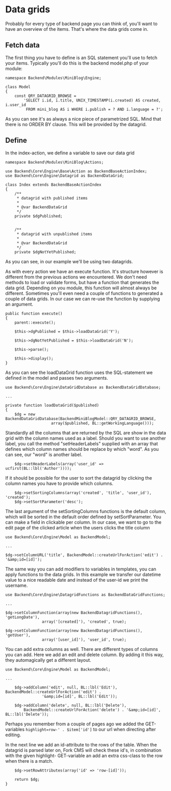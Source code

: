 # Data grids

Probably for every type of backend page you can think of, you'll want to have an overview of the items. That's where the data grids come in.

## Fetch data

The first thing you have to define is an SQL statement you'll use to fetch your items.
Typically you'll do this is the backend model.php of your module:

```
namespace Backend\Modules\MiniBlog\Engine;

class Model
{
	const QRY_DATAGRID_BROWSE = 
		'SELECT i.id, i.title, UNIX_TIMESTAMP(i.created) AS created, i.user_id 
		 FROM mini_blog AS i WHERE i.publish = ? AND i.language = ?';
```

As you can see it's as always a nice piece of parametrized SQL. Mind that there is no ORDER BY clause. This will be provided by the datagrid.

## Define

In the index-action, we define a variable to save our data grid

```
namespace Backend\Modules\MiniBlog\Actions;

use Backend\Core\Engine\Base\Action as BackendBaseActionIndex;
use Backend\Core\Engine\Datagrid as BackendDataGrid;

class Index extends BackendBaseActionIndex
{
	/**
	 * datagrid with published items
	 *
	 * @var	BackendDataGrid
	 */
	private $dgPublished;


	/**
	 * datagrid with unpublished items
	 *
	 * @var	BackendDataGrid
	 */
	private $dgNotYetPublished;
```

As you can see, in our example we'll be using two datagrids.

As with every action we have an execute function. It's structure however is different from the previous actions we encountered. We don't need methods to load or validate forms, but have a function that generates the data grid. Depending on you module, this function will almost always be different. Sometimes you'll even need a couple of functions to generated a couple of data grids. In our case we can re-use the function by supplying an argument.

```
public function execute()
{	
	parent::execute();

	$this->dgPublished = $this->loadDataGrid('Y');

	$this->dgNotYetPublished = $this->loadDataGrid('N');

	$this->parse();

	$this->display();
}
```

As you can see the loadDataGrid function uses the SQL-statement we defined in the model and passes two arguments.

```
use Backend\Core\Engine\DataGridDatabase as BackendDataGridDatabase;

...

private function loadDataGrid($published)
{
	$dg = new BackendDataGridDatabase(BackendMiniBlogModel::QRY_DATAGRID_BROWSE,
					array($published, BL::getWorkingLanguage()));
```
					
Standardly all the columns that are returned by the SQL are show in the data grid with the column names used as a label. Should you want to use another label, you call the method "setHeaderLabels" supplied with an array that defines which column names should be replace by which "word". As you can see, our "word" is another label.

```
	$dg->setHeaderLabels(array('user_id' => ucfirst(BL::lbl('Author'))));
```

If it should be possible for the user to sort the datagrid by clicking the column names you have to provide which columns.

```
	$dg->setSortingColumns(array('created', 'title', 'user_id'), 'created');
	$dg->setSortParameter('desc');
```

The last argument of the setSortingColumns functions is the default column, which will be sorted in the default order defined by setSortParameter.
You can make a field in clickable per column. In our case, we want to go to the edit page of the clicked article when the users clicks the title column

```
use Backend\Core\Engine\Model as BackendModel;

...

$dg->setColumnURL('title', BackendModel::createUrlForAction('edit') . '&amp;id=[id]');
```

The same way you can add modifiers to variables in templates, you can apply functions to the data grids. In this example we transfer our datetime value to a nice readable date and instead of the user-id we print the username.

```
use Backend\Core\Engine\DatagridFunctions as BackendDataGridFunctions;

...

$dg->setColumnFunction(array(new BackendDatagridFunctions(), 'getLongDate'),
				array('[created]'), 'created', true);

$dg->setColumnFunction(array(new BackendDatagridFunctions(), 'getUser'),
				array('[user_id]'), 'user_id', true);
```

You can add extra columns as well. There are different types of columns you can add. Here we add an edit and delete column. By adding it this way, they automagically get a different layout.

```
use Backend\Core\Engine\Model as BackendModel;

...

	$dg->addColumn('edit', null, BL::lbl('Edit'), BackendModel::createUrlForAction('edit') .
				'&amp;id=[id]', BL::lbl('Edit'));

	$dg->addColumn('delete', null, BL::lbl('Delete'), 		
		BackendModel::createUrlForAction('delete') . '&amp;id=[id]', BL::lbl('Delete'));
```

Perhaps you remember from a couple of pages ago we added the GET-variables `highlight=row-' . $item['id']` to our url when directing after editing.

In the next line we add an id-attribute to the rows of the table. When the datagrid is parsed later on, Fork CMS will check these id's, in combination with the given highlight- GET-variable an add an extra css-class to the row when there is a match.

```
	$dg->setRowAttributes(array('id' => 'row-[id]'));

	return $dg;
}
```
